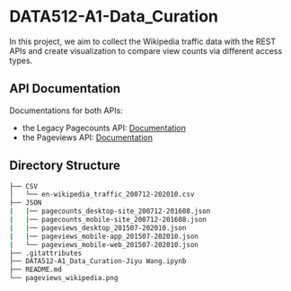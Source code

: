 # DATA512-A1-Data_Curation

In this project, we aim to collect the Wikipedia traffic data with the REST APIs and create visualization to compare view counts via different access types.

## API Documentation
Documentations for both APIs:
- the Legacy Pagecounts API: [Documentation](https://wikitech.wikimedia.org/wiki/Analytics/AQS/Legacy_Pagecounts)
- the Pageviews API: [Documentation](https://wikitech.wikimedia.org/wiki/Analytics/AQS/Pageviews)

## Directory Structure

```bash
├── CSV
│   └── en-wikipedia_traffic_200712-202010.csv
├── JSON
|   |── pagecounts_desktop-site_200712-201608.json
|   |── pagecounts_mobile-site_200712-201608.json
|   |── pageviews_desktop_201507-202010.json
|   |── pageviews_mobile-app_201507-202010.json
|   └── pageviews_mobile-web_201507-202010.json
├── .gitattributes
├── DATA512-A1_Data_Curation-Jiyu Wang.ipynb
├── README.md
└── pageviews_wikipedia.png
```
